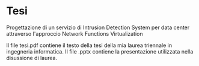 # Tesi
Progettazione di un servizio di Intrusion Detection System per data center attraverso l'approccio Network Functions Virtualization

Il file tesi.pdf contiene il testo della tesi della mia laurea triennale in ingegneria informatica. Il file .pptx contiene la presentazione utilizzata nella disussione di laurea.
